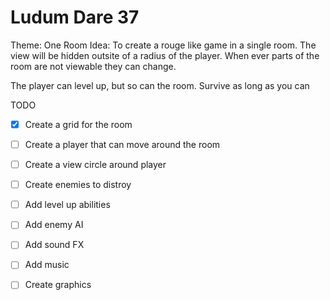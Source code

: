 Ludum Dare 37
=============

Theme: One Room
Idea: To create a rouge like game in a single room. The view will be hidden outsite of a radius of the player. When ever parts of the room are not viewable they can change.

The player can level up, but so can the room. Survive as long as you can

TODO

- [x] Create a grid for the room
- [ ] Create a player that can move around the room
- [ ] Create a view circle around player
- [ ] Create enemies to distroy
- [ ] Add level up abilities
- [ ] Add enemy AI
- [ ] Add sound FX
- [ ] Add music
- [ ] Create graphics

